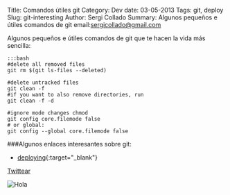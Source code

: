 Title: Comandos útiles git
Category: Dev
date:  03-05-2013
Tags: git, deploy
Slug: git-interesting
Author: Sergi Collado
Summary: Algunos pequeños e útiles comandos de git
email:sergicollado@gmail.com

Algunos pequeños e útiles comandos de git que te hacen la vida más sencilla:

    :::bash
    #delete all removed files
    git rm $(git ls-files --deleted)

    #delete untracked files
    git clean -f
    #if you want to also remove directories, run
    git clean -f -d

    #ignore mode changes chmod
    git config core.filemode false
    # or global:
    git config --global core.filemode false







###Algunos enlaces interesantes sobre git:
* [deploying](http://wildlyinaccurate.com/deploying-a-git-repository-to-a-remote-server){:target="_blank"}


<a href="https://twitter.com/share" class="twitter-share-button" data-url="http://sergicollado.com/git-interesting.html" data-via="circun4" data-lang="es">Twittear</a>
<script>!function(d,s,id){var js,fjs=d.getElementsByTagName(s)[0],p=/^http:/.test(d.location)?'http':'https';if(!d.getElementById(id)){js=d.createElement(s);js.id=id;js.src=p+'://platform.twitter.com/widgets.js';fjs.parentNode.insertBefore(js,fjs);}}(document, 'script', 'twitter-wjs');</script>

![Hola](|filename|/images/posts/git.png)
